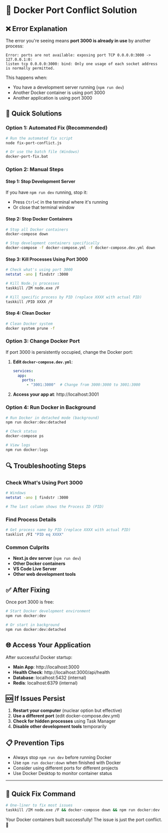 # 🔧 Docker Port Conflict Solution

## ❌ **Error Explanation**

The error you're seeing means **port 3000 is already in use** by another process:

```
Error: ports are not available: exposing port TCP 0.0.0.0:3000 -> 127.0.0.1:0: 
listen tcp 0.0.0.0:3000: bind: Only one usage of each socket address is normally permitted.
```

This happens when:
- You have a development server running (`npm run dev`)
- Another Docker container is using port 3000
- Another application is using port 3000

## 🚀 **Quick Solutions**

### **Option 1: Automated Fix (Recommended)**
```bash
# Run the automated fix script
node fix-port-conflict.js

# Or use the batch file (Windows)
docker-port-fix.bat
```

### **Option 2: Manual Steps**

#### **Step 1: Stop Development Server**
If you have `npm run dev` running, stop it:
- Press `Ctrl+C` in the terminal where it's running
- Or close that terminal window

#### **Step 2: Stop Docker Containers**
```bash
# Stop all Docker containers
docker-compose down

# Stop development containers specifically
docker-compose -f docker-compose.yml -f docker-compose.dev.yml down
```

#### **Step 3: Kill Processes Using Port 3000**
```bash
# Check what's using port 3000
netstat -ano | findstr :3000

# Kill Node.js processes
taskkill /IM node.exe /F

# Kill specific process by PID (replace XXXX with actual PID)
taskkill /PID XXXX /F
```

#### **Step 4: Clean Docker**
```bash
# Clean Docker system
docker system prune -f
```

### **Option 3: Change Docker Port**

If port 3000 is persistently occupied, change the Docker port:

1. **Edit `docker-compose.dev.yml`**:
   ```yaml
   services:
     app:
       ports:
         - "3001:3000"  # Change from 3000:3000 to 3001:3000
   ```

2. **Access your app at**: http://localhost:3001

### **Option 4: Run Docker in Background**
```bash
# Run Docker in detached mode (background)
npm run docker:dev:detached

# Check status
docker-compose ps

# View logs
npm run docker:logs
```

## 🔍 **Troubleshooting Steps**

### **Check What's Using Port 3000**
```bash
# Windows
netstat -ano | findstr :3000

# The last column shows the Process ID (PID)
```

### **Find Process Details**
```bash
# Get process name by PID (replace XXXX with actual PID)
tasklist /FI "PID eq XXXX"
```

### **Common Culprits**
- **Next.js dev server** (`npm run dev`)
- **Other Docker containers**
- **VS Code Live Server**
- **Other web development tools**

## ✅ **After Fixing**

Once port 3000 is free:

```bash
# Start Docker development environment
npm run docker:dev

# Or start in background
npm run docker:dev:detached
```

## 🌐 **Access Your Application**

After successful Docker startup:
- **Main App**: http://localhost:3000
- **Health Check**: http://localhost:3000/api/health
- **Database**: localhost:5432 (internal)
- **Redis**: localhost:6379 (internal)

## 🆘 **If Issues Persist**

1. **Restart your computer** (nuclear option but effective)
2. **Use a different port** (edit docker-compose.dev.yml)
3. **Check for hidden processes** using Task Manager
4. **Disable other development tools** temporarily

## 📋 **Prevention Tips**

- Always stop `npm run dev` before running Docker
- Use `npm run docker:down` when finished with Docker
- Consider using different ports for different projects
- Use Docker Desktop to monitor container status

---

## 🎯 **Quick Fix Command**

```bash
# One-liner to fix most issues
taskkill /IM node.exe /F && docker-compose down && npm run docker:dev
```

Your Docker containers built successfully! The issue is just the port conflict. 🎉